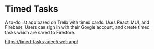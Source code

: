 # Timed Tasks
A to-do list app based on Trello with timed cards. Uses React, MUI, and Firebase. 
Users can sign in with their Google account, and create timed tasks which are saved to Firestore.

https://timed-tasks-adee5.web.app/